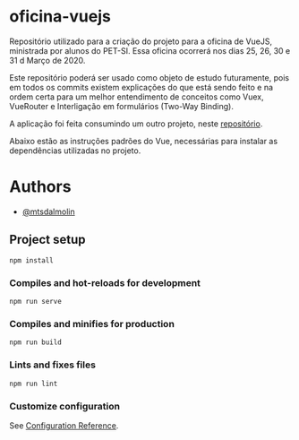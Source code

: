 # oficina-vuejs

Repositório utilizado para a criação do projeto para a oficina de VueJS, ministrada por alunos do PET-SI. Essa oficina ocorrerá nos dias 25, 26, 30 e 31 d Março de 2020.

Este repositório poderá ser usado como objeto de estudo futuramente, pois em todos os commits existem explicações do que está sendo feito e na ordem certa para um melhor entendimento de conceitos como Vuex, VueRouter e Interligação em formulários (Two-Way Binding).

A aplicação foi feita consumindo um outro projeto, neste [repositório](https://github.com/pet-si/oficina-nodejs).

Abaixo estão as instruções padrões do Vue, necessárias para instalar as dependências utilizadas no projeto.

# Authors
- [@mtsdalmolin](https://github.com/mtsdalmolin)

## Project setup
```
npm install
```

### Compiles and hot-reloads for development
```
npm run serve
```

### Compiles and minifies for production
```
npm run build
```

### Lints and fixes files
```
npm run lint
```

### Customize configuration
See [Configuration Reference](https://cli.vuejs.org/config/).
